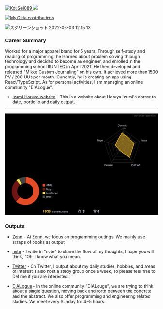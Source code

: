 <p align="left"> 
  <a href="https://github.com/KouSei089/KouSei089/">
    <img src="https://komarev.com/ghpvc/?username=KouSei089" alt="KouSei089" />
  </a>
  <a href="http://twitter.com/izuha0">
    <img height="20" src="https://img.shields.io/twitter/follow/izuha0?label=Twitter&logo=twitter&style=flat" />
  </a>
  
  [![My Qiita contributions](https://qiita-badge.apiapi.app/s/Izumi_Haruya/contributions.svg)](http://qiita.com/Izumi_Haruya)
</p>

<img width="1106" alt="スクリーンショット 2022-06-03 12 15 13" src="https://user-images.githubusercontent.com/77420123/171779620-9486c7d5-0cd1-480f-b229-9e8f935a6002.png">

### Career Summary

Worked for a major apparel brand for 5 years. Through self-study and reading of programming, he learned about problem solving through technology and decided to become an engineer, and enrolled in the programming school RUNTEQ in April 2021. He then developed and released "Mikke Custom Journaling" on his own. It achieved more than 1500 PV / 200 UUs per month. Currently, he is creating an app using React/TypeScript. As for personal activities, I am managing an online community "DIALogue".

- [Izumi Haruya website](https://kousei089.github.io/portfolio-izuha/) - This is a website about Haruya Izumi's career to date, portfolio and daily output.

---

![](./profile-3d-contrib/profile-night-rainbow.svg)

### Outputs

- [Zenn](https://zenn.dev/kousei_089) - At Zenn, we focus on programming outings, We mainly use scraps of books as output.

- [note](https://note.com/izuha0) - I write in "note" to share the flow of my thoughts, I hope you will think, "Oh, I know what you mean.

- [Twitter](https://twitter.com/izuha0) - On Twitter, I output about my daily studies, hobbies, and areas of interest. I also host a study group once a week, so please feel free to DM me if you are interested.

- [DIALogue](https://zenn.dev/kousei_089/scraps/d3afca9650230a) - In the online community "DIALouge", we are trying to think about a single question, moving back and forth between the concrete and the abstract. We also offer programming and engineering related studies. We meet every Sunday for 4~5 hours.
